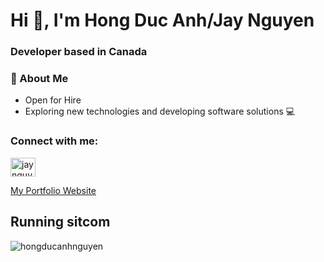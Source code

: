 <h1 align="left">Hi 👋, I'm Hong Duc Anh/Jay Nguyen</h1>
<h3 align="left"> Developer based in Canada</h3>

### 🤖 About Me

- Open for Hire
- Exploring new technologies and developing software solutions 💻

<h3 align="left">Connect with me:</h3>
<p align="left">
<a href="https://www.linkedin.com/in/jaynguyen0606/" target="blank"><img align="center" src="https://cdn.jsdelivr.net/gh/devicons/devicon/icons/linkedin/linkedin-original.svg" alt="jaynguyen0606" height="30" width="40" /></a>
</p>

 <a  href="https://thetechnorthman.com/" alt="Hong Duc Anh Nguyen" target="blank">My Portfolio Website</a>


  


## Running sitcom
<p><img align="center" src="https://readme-jokes.vercel.app/api" alt="hongducanhnguyen"/></p>

